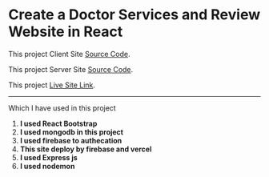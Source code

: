 # Create a Doctor Services and Review Website in React

This project Client Site [Source Code](https://github.com/Porgramming-Hero-web-course/b6a11-service-review-client-side-joyshilnil).

This project Server Site [Source Code](https://github.com/Porgramming-Hero-web-course/b6a11-service-review-server-side-joyshilnil).

This project [Live Site Link](https://online-course-435fb.web.app/).

***
Which I have used in this project

1. **I used React Bootstrap**
2. **I used mongodb in this project**
3. **I used firebase to authecation**
4. **This site deploy by firebase and vercel**
5. **I used Express js**
6. **I used nodemon**